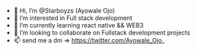 - 👋 Hi, I’m @Starboyzs (Ayowale Ojo)
- 👀 I’m interested in Full stack development
- 🌱 I’m currently learning react native && WEB3
- 💞️ I’m looking to collaborate on Fullstack development projects
- 📫 send me a dm => https://twitter.com/Ayowale_Ojo_

<!---
Starboyzs/Starboyzs is a ✨ special ✨ repository because its `README.md` (this file) appears on your GitHub profile.
You can click the Preview link to take a look at your changes.
--->
